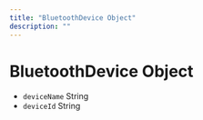 ```yaml
---
title: "BluetoothDevice Object"
description: ""
---
```


# BluetoothDevice Object

* `deviceName` String
* `deviceId` String
